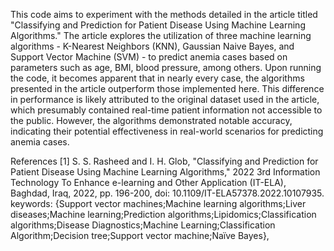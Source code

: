 This code aims to experiment with the methods detailed in the article titled "Classifying and Prediction for Patient Disease Using Machine Learning Algorithms." The article explores the utilization of three machine learning algorithms - K-Nearest Neighbors (KNN), Gaussian Naive Bayes, and Support Vector Machine (SVM) - to predict anemia cases based on parameters such as age, BMI, blood pressure, among others. Upon running the code, it becomes apparent that in nearly every case, the algorithms presented in the article outperform those implemented here. This difference in performance is likely attributed to the original dataset used in the article, which presumably contained real-time patient information not accessible to the public. 
However, the algorithms demonstrated notable accuracy, indicating their potential effectiveness in real-world scenarios for predicting anemia cases.


References 
[1] S. S. Rasheed and I. H. Glob, "Classifying and Prediction for Patient Disease Using Machine Learning Algorithms," 2022 3rd Information Technology To Enhance e-learning and Other Application (IT-ELA), Baghdad, Iraq, 2022, pp. 196-200, doi: 10.1109/IT-ELA57378.2022.10107935. keywords: {Support vector machines;Machine learning algorithms;Liver diseases;Machine learning;Prediction algorithms;Lipidomics;Classification algorithms;Disease Diagnostics;Machine Learning;Classification Algorithm;Decision tree;Support vector machine;Naïve Bayes},

